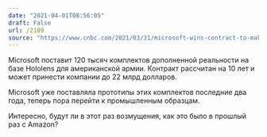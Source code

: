 ```yaml
---
date: "2021-04-01T08:56:05"
draft: False
url: /2109
source: "https://www.cnbc.com/2021/03/31/microsoft-wins-contract-to-make-modified-hololens-for-us-army.html"
---
```


Microsoft поставит 120 тысяч комплектов дополненной реальности на базе Hololens для американской армии. Контракт рассчитан на 10 лет и может принести компании до 22 млрд долларов. 

Microsoft уже поставляла прототипы этих комплектов последние два года, теперь пора перейти к промышленным образцам. 

Интересно, будут ли в этот раз возмущения, как это было в прошлый раз с Amazon?
